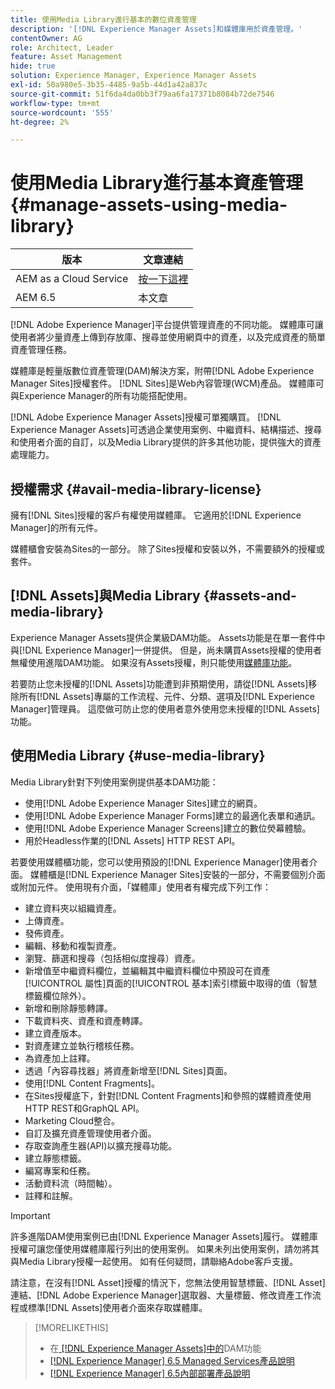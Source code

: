 ```yaml
---
title: 使用Media Library進行基本的數位資產管理
description: '[!DNL Experience Manager Assets]和媒體庫用於資產管理。'
contentOwner: AG
role: Architect, Leader
feature: Asset Management
hide: true
solution: Experience Manager, Experience Manager Assets
exl-id: 50a980e5-3b35-4485-9a5b-44d1a42a837c
source-git-commit: 51f6da4da0bb3f79aa6fa17371b8084b72de7546
workflow-type: tm+mt
source-wordcount: '555'
ht-degree: 2%

---
```


# 使用Media Library進行基本資產管理 {#manage-assets-using-media-library}

| 版本 | 文章連結 |
| -------- | ---------------------------- |
| AEM as a Cloud Service | [按一下這裡](https://experienceleague.adobe.com/docs/experience-manager-cloud-service/content/assets/admin/medialibrary.html?lang=en) |
| AEM 6.5 | 本文章 |

[!DNL Adobe Experience Manager]平台提供管理資產的不同功能。 媒體庫可讓使用者將少量資產上傳到存放庫、搜尋並使用網頁中的資產，以及完成資產的簡單資產管理任務。

媒體庫是輕量版數位資產管理(DAM)解決方案，附帶[!DNL Adobe Experience Manager Sites]授權套件。 [!DNL Sites]是Web內容管理(WCM)產品。 媒體庫可與Experience Manager的所有功能搭配使用。

[!DNL Adobe Experience Manager Assets]授權可單獨購買。 [!DNL Experience Manager Assets]可透過企業使用案例、中繼資料、結構描述、搜尋和使用者介面的自訂，以及Media Library提供的許多其他功能，提供強大的資產處理能力。

## 授權需求 {#avail-media-library-license}

擁有[!DNL Sites]授權的客戶有權使用媒體庫。 它適用於[!DNL Experience Manager]的所有元件。

媒體櫃會安裝為Sites的一部分。 除了Sites授權和安裝以外，不需要額外的授權或套件。

## [!DNL Assets]與Media Library {#assets-and-media-library}

Experience Manager Assets提供企業級DAM功能。 Assets功能是在單一套件中與[!DNL Experience Manager]一併提供。 但是，尚未購買Assets授權的使用者無權使用進階DAM功能。 如果沒有Assets授權，則只能使用[媒體庫功能](#use-media-library)。

若要防止您未授權的[!DNL Assets]功能遭到非預期使用，請從[!DNL Assets]移除所有[!DNL Assets]專屬的工作流程、元件、分類、選項及[!DNL Experience Manager]管理員。 這麼做可防止您的使用者意外使用您未授權的[!DNL Assets]功能。

## 使用Media Library {#use-media-library}

Media Library針對下列使用案例提供基本DAM功能：

* 使用[!DNL Adobe Experience Manager Sites]建立的網頁。
* 使用[!DNL Adobe Experience Manager Forms]建立的最適化表單和通訊。
* 使用[!DNL Adobe Experience Manager Screens]建立的數位熒幕體驗。
* 用於Headless作業的[!DNL Assets] HTTP REST API。

<!--
 TBD: Remove this after confirmation. May need to merge this list with the list provided by PMs.
* Static renditions

-->

若要使用媒體櫃功能，您可以使用預設的[!DNL Experience Manager]使用者介面。 媒體櫃是[!DNL Experience Manager Sites]安裝的一部分，不需要個別介面或附加元件。 使用現有介面，「媒體庫」使用者有權完成下列工作：

* 建立資料夾以組織資產。
* 上傳資產。
* 發佈資產。
* 編輯、移動和複製資產。
* 瀏覽、篩選和搜尋（包括相似度搜尋）資產。
* 新增值至中繼資料欄位，並編輯其中繼資料欄位中預設可在資產[!UICONTROL 屬性]頁面的[!UICONTROL 基本]索引標籤中取得的值（智慧標籤欄位除外）。
* 新增和刪除靜態轉譯。
* 下載資料夾、資產和資產轉譯。
* 建立資產版本。
* 對資產建立並執行稽核任務。
* 為資產加上註釋。
* 透過「內容尋找器」將資產新增至[!DNL Sites]頁面。
* 使用[!DNL Content Fragments]。
* 在Sites授權底下，針對[!DNL Content Fragments]和參照的媒體資產使用HTTP REST和GraphQL API。
* Marketing Cloud整合。
* 自訂及擴充資產管理使用者介面。
* 存取查詢產生器(API)以擴充搜尋功能。
* 建立靜態標籤。
* 編寫專案和任務。
* 活動資料流（時間軸）。
* 註釋和註解。

<!-- TBD: Define exactly which basic Assets workflow are available for use with Media Library?

As per PM, we must avoid stating such a list, as we do not have a list that makes sense in Cloud Service.
-->

>[!IMPORTANT]
>
>許多進階DAM使用案例已由[!DNL Experience Manager Assets]履行。 媒體庫授權可讓您僅使用媒體庫履行列出的使用案例。 如果未列出使用案例，請勿將其與Media Library授權一起使用。 如有任何疑問，請聯絡Adobe客戶支援。

請注意，在沒有[!DNL Asset]授權的情況下，您無法使用智慧標籤、[!DNL Asset]連結、[!DNL Adobe Experience Manager]選取器、大量標籤、修改資產工作流程或標準[!DNL Assets]使用者介面來存取媒體庫。

<!-- TBD: Add a CTA - how to contact Adobe for queries. -->

>[!MORELIKETHIS]
>
>* 在[ [!DNL Experience Manager Assets]中的](https://experienceleague.adobe.com/en/docs/experience-manager-65-lts/content/assets/assets)DAM功能
>* [[!DNL Experience Manager] 6.5 Managed Services產品說明](https://helpx.adobe.com/legal/product-descriptions/adobe-experience-manager-managed-services.html)
>* [[!DNL Experience Manager] 6.5內部部署產品說明](https://helpx.adobe.com/legal/product-descriptions/adobe-experience-manager-on-premise.html)
